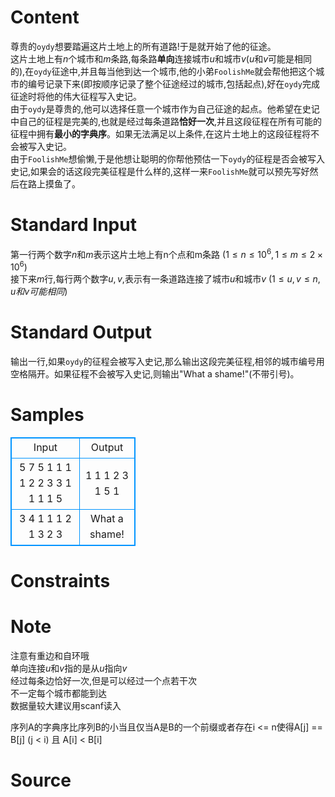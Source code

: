 
# Content

尊贵的`oydy`想要踏遍这片土地上的所有道路!于是就开始了他的征途。  
这片土地上有$n$个城市和$m$条路,每条路**单向**连接城市$u$和城市$v$($u$和$v$可能是相同的),在`oydy`征途中,并且每当他到达一个城市,他的小弟`FoolishMe`就会帮他把这个城市的编号记录下来(即按顺序记录了整个征途经过的城市,包括起点),好在`oydy`完成征途时将他的伟大征程写入史记。    
由于`oydy`是尊贵的,他可以选择任意一个城市作为自己征途的起点。他希望在史记中自己的征程是完美的,也就是经过每条道路**恰好一次**,并且这段征程在所有可能的征程中拥有**最小的字典序**。如果无法满足以上条件,在这片土地上的这段征程将不会被写入史记。  
由于`FoolishMe`想偷懒,于是他想让聪明的你帮他预估一下`oydy`的征程是否会被写入史记,如果会的话这段完美征程是什么样的,这样一来`FoolishMe`就可以预先写好然后在路上摸鱼了。

# Standard Input

第一行两个数字$n$和$m$表示这片土地上有n个点和m条路 $(1\leq n \leq 10^6, 1 \leq m \leq 2 \times 10^6)$    
接下来$m$行,每行两个数字$u,v$,表示有一条道路连接了城市$u$和城市$v$ $(1 \leq u, v \leq n, u和v可能相同)$

# Standard Output

输出一行,如果`oydy`的征程会被写入史记,那么输出这段完美征程,相邻的城市编号用空格隔开。如果征程不会被写入史记,则输出"What a shame!"(不带引号)。

# Samples

<style>
        table,table tr th, table tr td { border:1px solid #0094ff; }
        table { width: 200px; min-height: 25px; line-height: 25px; text-align: center; border-collapse: collapse;}   
    </style>
<table>
	<tr>
		<td>Input</td>
		<td>Output</td>
	</tr>
<tr><td>5 7
5 1
1 1
1 2
2 3
3 1
1 1
1 5</td><td>1 1 1 2 3 1 5 1</td></tr><tr><td>3 4
1 1
1 2
1 3
2 3</td><td>What a shame!</td></tr></table>


# Constraints



# Note

注意有重边和自环哦  
单向连接$u$和$v$指的是从$u$指向$v$  
经过每条边恰好一次,但是可以经过一个点若干次  
不一定每个城市都能到达  
数据量较大建议用scanf读入  
  
序列A的字典序比序列B的小当且仅当A是B的一个前缀或者存在i <= n使得A[j] == B[j] (j < i) 且 A[i] < B[i]

# Source


